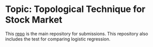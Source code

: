 # Topic: Topological Technique for Stock Market

This [repo](https://github.com/ArtemChuprov/TopologicalProject) is the main repository for submissions. 
This repository also includes the test for comparing logistic regression.
